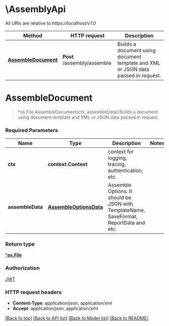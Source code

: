 # \AssemblyApi

All URIs are relative to *https://localhost/v1.0*

Method | HTTP request | Description
------------- | ------------- | -------------
[**AssembleDocument**](AssemblyApi.md#AssembleDocument) | **Post** /assembly/assemble | Builds a document using document template and XML or JSON data passed in request.


# **AssembleDocument**
> *os.File AssembleDocument(ctx, assembleData)
Builds a document using document template and XML or JSON data passed in request.

### Required Parameters

Name | Type | Description  | Notes
------------- | ------------- | ------------- | -------------
 **ctx** | **context.Context** | context for logging, tracing, authentication, etc.
  **assembleData** | [**AssembleOptionsData**](AssembleOptionsData.md)| Assemble Options. It should be JSON with TemplateName, SaveFormat, ReportData and etc.              | 

### Return type

[***os.File**](*os.File.md)

### Authorization

[JWT](../README.md#JWT)

### HTTP request headers

 - **Content-Type**: application/json, application/xml
 - **Accept**: application/json, application/xml

[[Back to top]](#) [[Back to API list]](../README.md#documentation-for-api-endpoints) [[Back to Model list]](../README.md#documentation-for-models) [[Back to README]](../README.md)

